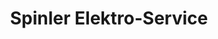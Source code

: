---
title: "Spinler Elektro-Service"
url: /oberursel-taunus/spinler-elektro-service/
shop: Elektronik
---
